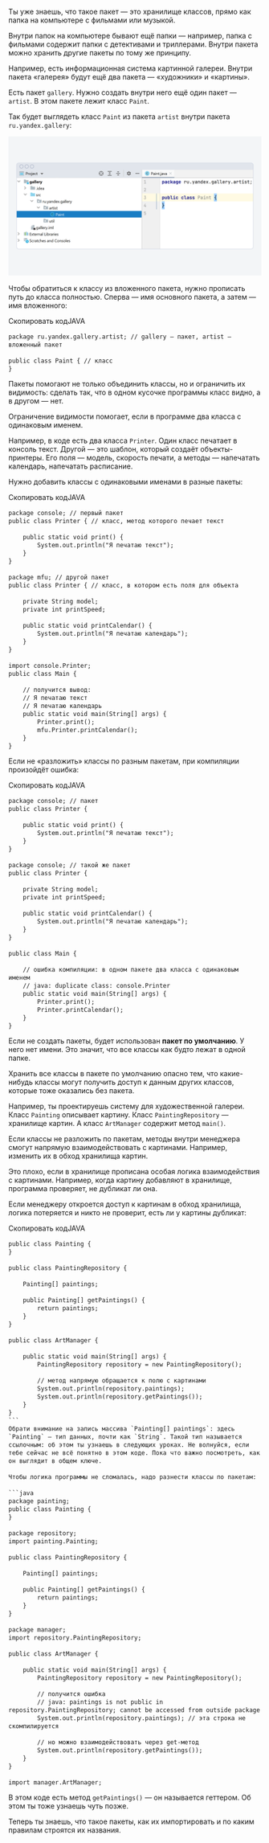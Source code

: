 Ты уже знаешь, что такое пакет — это хранилище классов, прямо как папка на компьютере с фильмами или музыкой.

Внутри папок на компьютере бывают ещё папки — например, папка с фильмами содержит папки с детективами и триллерами. Внутри пакета можно хранить другие пакеты по тому же принципу.

Например, есть информационная система картинной галереи. Внутри пакета «галерея» будут ещё два пакета — «художники» и «картины».

Есть пакет `gallery`. Нужно создать внутри него ещё один пакет — `artist`. В этом пакете лежит класс `Paint`.

Так будет выглядеть класс `Paint` из пакета `artist` внутри пакета `ru.yandex.gallery`:

![6_packages_newPackage.png](img%2F6_packages_newPackage.png)

Чтобы обратиться к классу из вложенного пакета, нужно прописать путь до класса полностью. Сперва — имя основного пакета, а затем — имя вложенного:

Скопировать кодJAVA

```
package ru.yandex.gallery.artist; // gallery — пакет, artist — вложенный пакет

public class Paint { // класс
} 
```

Пакеты помогают не только объединить классы, но и ограничить их видимость: сделать так, что в одном кусочке программы класс видно, а в другом — нет.

Ограничение видимости помогает, если в программе два класса с одинаковым именем.

Например, в коде есть два класса `Printer`. Один класс печатает в консоль текст. Другой — это шаблон, который создаёт объекты-принтеры. Его поля — модель, скорость печати, а методы — напечатать календарь, напечатать расписание.

Нужно добавить классы с одинаковыми именами в разные пакеты:

Скопировать кодJAVA

```
package console; // первый пакет
public class Printer { // класс, метод которого печает текст

    public static void print() {
        System.out.println("Я печатаю текст");
    }
}

package mfu; // другой пакет
public class Printer { // класс, в котором есть поля для объекта

    private String model;
    private int printSpeed;

    public static void printCalendar() {
        System.out.println("Я печатаю календарь");
    }
}

import console.Printer;
public class Main {

    // получится вывод:
    // Я печатаю текст
    // Я печатаю календарь
    public static void main(String[] args) {
        Printer.print();
        mfu.Printer.printCalendar();
    }
} 
```

Если не «разложить» классы по разным пакетам, при компиляции произойдёт ошибка:

Скопировать кодJAVA

```
package console; // пакет
public class Printer {

    public static void print() {
        System.out.println("Я печатаю текст");
    }
}

package console; // такой же пакет
public class Printer {

    private String model;
    private int printSpeed;

    public static void printCalendar() {
        System.out.println("Я печатаю календарь");
    }
}

public class Main {

    // ошибка компиляции: в одном пакете два класса с одинаковым именем 
    // java: duplicate class: console.Printer
    public static void main(String[] args) {
        Printer.print();
        Printer.printCalendar();
    }
} 
```

Если не создать пакеты, будет использован **пакет по умолчанию**. У него нет имени. Это значит, что все классы как будто лежат в одной папке.

Хранить все классы в пакете по умолчанию опасно тем, что какие-нибудь классы могут получить доступ к данным других классов, которые тоже оказались без пакета.

Например, ты проектируешь систему для художественной галереи. Класс `Painting` описывает картину. Класс `PaintingRepository` — хранилище картин. А класс `ArtManager` содержит метод `main()`.

Если классы не разложить по пакетам, методы внутри менеджера смогут напрямую взаимодействовать с картинами. Например, изменить их в обход хранилища картин.

Это плохо, если в хранилище прописана особая логика взаимодействия с картинами. Например, когда картину добавляют в хранилище, программа проверяет, не дубликат ли она.

Если менеджеру откроется доступ к картинам в обход хранилища, логика потеряется и никто не проверит, есть ли у картины дубликат:

Скопировать кодJAVA

````
public class Painting {
}

public class PaintingRepository {

    Painting[] paintings;

    public Painting[] getPaintings() {
        return paintings;
    }
}

public class ArtManager {

    public static void main(String[] args) {
        PaintingRepository repository = new PaintingRepository();

        // метод напрямую обращается к полю с картинами
        System.out.println(repository.paintings);
        System.out.println(repository.getPaintings());
    }
}
```
Обрати внимание на запись массива `Painting[] paintings`: здесь `Painting` — тип данных, почти как `String`. Такой тип называется ссылочным: об этом ты узнаешь в следующих уроках. Не волнуйся, если тебе сейчас не всё понятно в этом коде. Пока что важно посмотреть, как он выглядит в общем ключе.

Чтобы логика программы не сломалась, надо разнести классы по пакетам:

```java
package painting;
public class Painting {
}

package repository;
import painting.Painting;

public class PaintingRepository {

    Painting[] paintings;

    public Painting[] getPaintings() {
        return paintings;
    }
}

package manager;
import repository.PaintingRepository;

public class ArtManager {

    public static void main(String[] args) {
        PaintingRepository repository = new PaintingRepository();
                
        // получится ошибка 
        // java: paintings is not public in repository.PaintingRepository; cannot be accessed from outside package
        System.out.println(repository.paintings); // эта строка не скомпилируется

        // но можно взаимодействовать через get-метод
        System.out.println(repository.getPaintings());
    }
}

import manager.ArtManager; 
````

В этом коде есть метод `getPaintings()` — он называется геттером. Об этом ты тоже узнаешь чуть позже.

Теперь ты знаешь, что такое пакеты, как их импортировать и по каким правилам строятся их названия.